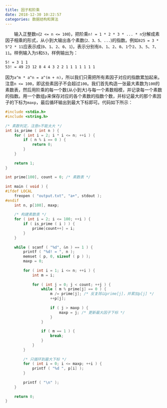 ```yaml
---
title: 因子和阶乘
date: 2018-12-30 10:22:57
categories: 数据结构和算法
---
```

&emsp;&emsp;输入正整数`n`(`2 <= n <= 100`)，把阶乘`n! = 1 * 2 * 3 * ... * n`分解成素因子相乘的形式，从小到大输出各个素数(`2、3、5、...`)的指数。例如`825 = 3 * 5^2 * 11`应表示成(`0`、`1`、`2`、`0`、`1`)，表示分别有`0`、`1`、`2`、`0`、`1`个`2`、`3`、`5`、`7`、`11`。样例输入为`5`和`53`，样例输出为：

``` bash
5! = 3 1 1
53! = 49 23 12 8 4 4 3 2 2 1 1 1 1 1 1 1
```

因为`a^m * a^n = a^(m + n)`，所以我们只需把所有素因子对应的指数累加起来。注意`n <= 100`，即这些素因子不会超过`100`。我们首先构造一张最大素数为`100`的素数表，然后用阶乘的每一个数(从小到大)与每一个素数相模，并记录每一个素数的指数。用一个数组`p`来保存对应的各个素数的指数个数，并标记最大的那个素因子的下标为`maxp`，最后循环输出到最大下标即可。代码如下所示：

``` c
#include <stdio.h>
#include <string.h>
​
/* 素数判定，注意n不能太大 */
int is_prime ( int n ) {
    for ( int i = 2; i * i <= n; ++i ) {
        if ( n % i == 0 ) {
            return 0;
        }
    }
​
    return 1;
}
​
int prime[100], count = 0; /* 素数表 */
​
int main ( void ) {
#ifdef LOCAL
    freopen ( "output.txt", "a+", stdout );
#endif
    int n, p[100], maxp;
​
    /* 构建素数表 */
    for ( int i = 2; i <= 100; ++i ) {
        if ( is_prime ( i ) ) {
            prime[count++] = i;
        }
    }
​
    while ( scanf ( "%d", &n ) == 1 ) {
        printf ( "%d! = ", n );
        memset ( p, 0, sizeof ( p ) );
        maxp = 0;
​
        for ( int i = 1; i <= n; ++i ) {
            int m = i;
​
            for ( int j = 0; j < count; ++j ) {
                while ( m % prime[j] == 0 ) {
                    m /= prime[j]; /* 反复除以prime[j]，并累加p[j] */
                    ++p[j];
​
                    if ( j > maxp ) {
                        maxp = j; /* 更新最大因子下标 */
                    }
                }
​
                if ( m == 1 ) {
                    break;
                }
            }
        }
​
        /* 只循环到最大下标 */
        for ( int i = 0; i <= maxp; ++i ) {
            printf ( "%d ", p[i] );
        }
​
        printf ( "\n" );
    }
​
    return 0;
}
```
